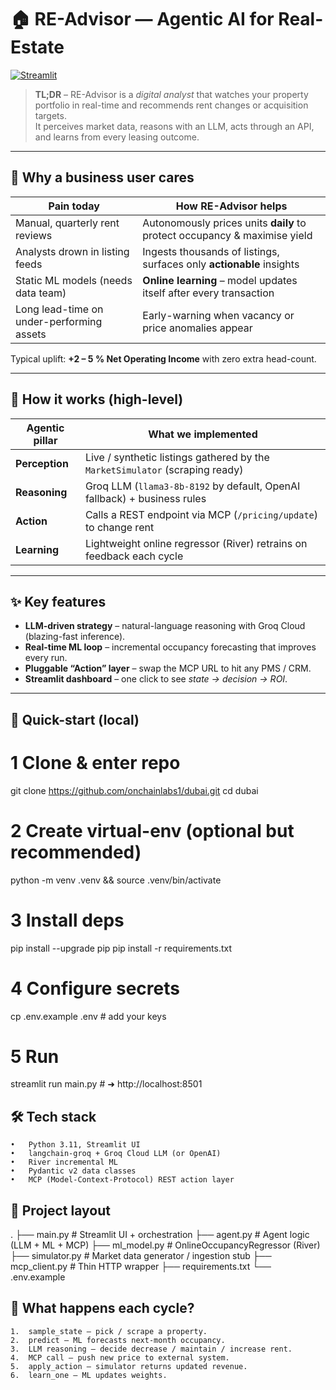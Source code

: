 # 🏠 RE-Advisor — Agentic AI for Real-Estate

[![Streamlit](https://static.streamlit.io/badges/streamlit_badge_black_white.svg)
](https://dubai-agentic-advisor.streamlit.app/)

> **TL;DR** – RE-Advisor is a *digital analyst* that watches your property portfolio
in real-time and recommends rent changes or acquisition targets.  
> It perceives market data, reasons with an LLM, acts through an API, and
learns from every leasing outcome.

---

## 💼  Why a business user cares

| Pain today | How RE-Advisor helps |
|------------|----------------------|
| Manual, quarterly rent reviews | Autonomously prices units **daily** to protect occupancy & maximise yield |
| Analysts drown in listing feeds | Ingests thousands of listings, surfaces only **actionable** insights |
| Static ML models (needs data team) | **Online learning** – model updates itself after every transaction |
| Long lead-time on under-performing assets | Early-warning when vacancy or price anomalies appear |

Typical uplift: **+2 – 5 % Net Operating Income** with zero extra head-count.

---

## 🧠 How it works (high-level)

| Agentic pillar | What we implemented |
|---------------|---------------------|
| **Perception** | Live / synthetic listings gathered by the `MarketSimulator` (scraping ready) |
| **Reasoning** | Groq LLM (`llama3-8b-8192` by default, OpenAI fallback) + business rules |
| **Action** | Calls a REST endpoint via MCP (`/pricing/update`) to change rent |
| **Learning** | Lightweight online regressor (River) retrains on feedback each cycle |


---

## ✨  Key features

* **LLM-driven strategy** – natural-language reasoning with Groq Cloud (blazing-fast inference).  
* **Real-time ML loop** – incremental occupancy forecasting that improves every run.  
* **Pluggable “Action” layer** – swap the MCP URL to hit any PMS / CRM.  
* **Streamlit dashboard** – one click to see *state → decision → ROI*.

---

## 🚀 Quick-start (local)

# 1 Clone & enter repo
git clone https://github.com/onchainlabs1/dubai.git
cd dubai

# 2 Create virtual-env (optional but recommended)
python -m venv .venv && source .venv/bin/activate

# 3 Install deps
pip install --upgrade pip
pip install -r requirements.txt

# 4 Configure secrets
cp .env.example .env           # add your keys

# 5 Run
streamlit run main.py          # ➜ http://localhost:8501

## 🛠 Tech stack
	•	Python 3.11, Streamlit UI
	•	langchain-groq + Groq Cloud LLM (or OpenAI)
	•	River incremental ML
	•	Pydantic v2 data classes
	•	MCP (Model-Context-Protocol) REST action layer

## 📂 Project layout
.
├── main.py            # Streamlit UI + orchestration
├── agent.py           # Agent logic (LLM + ML + MCP)
├── ml_model.py        # OnlineOccupancyRegressor (River)
├── simulator.py       # Market data generator / ingestion stub
├── mcp_client.py      # Thin HTTP wrapper
├── requirements.txt
└── .env.example

## 🔄 What happens each cycle?

	1.	sample_state – pick / scrape a property.
	2.	predict – ML forecasts next-month occupancy.
	3.	LLM reasoning – decide decrease / maintain / increase rent.
	4.	MCP call – push new price to external system.
	5.	apply_action – simulator returns updated revenue.
	6.	learn_one – ML updates weights.
